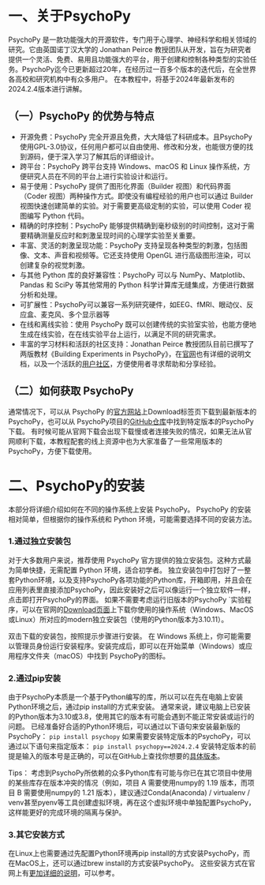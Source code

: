 # 一、关于PsychoPy
PsychoPy 是一款功能强大的开源软件，专门用于心理学、神经科学和相关领域的研究。它由英国诺丁汉大学的 Jonathan Peirce 教授团队从开发，旨在为研究者提供一个灵活、免费、易用且功能强大的平台，用于创建和控制各种类型的实验任务。PsychoPy迄今已更新超过20年，在经历过一百多个版本的迭代后，在全世界各高校和研究机构中有众多用户。
在本教程中，将基于2024年最新发布的2024.2.4版本进行讲解。

## （一）PsychoPy 的优势与特点

- 开源免费：PsychoPy 完全开源且免费，大大降低了科研成本。且PsychoPy 使用GPL-3.0协议，任何用户都可以自由使用、修改和分发，也能很方便的找到源码，便于深入学习了解其后的详细设计。
- 跨平台：PsychoPy 跨平台支持 Windows、macOS 和 Linux 操作系统，方便研究人员在不同的平台上进行实验设计和运行。
- 易于使用：PsychoPy 提供了图形化界面（Builder 视图）和代码界面（Coder 视图）两种操作方式。即使没有编程经验的用户也可以通过 Builder 视图快速创建简单的实验。对于需要更高级定制的实验，可以使用 Coder 视图编写 Python 代码。
- 精确的时序控制：PsychoPy 能够提供精确到毫秒级别的时间控制，这对于需要精确测量反应时和刺激呈现时间的心理学实验至关重要。
- 丰富、灵活的刺激呈现功能：PsychoPy 支持呈现各种类型的刺激，包括图像、文本、声音和视频等。它还支持使用 OpenGL 进行高级图形渲染，可以创建复杂的视觉刺激。
- 与其他 Python 库的良好兼容性：PsychoPy 可以与 NumPy、Matplotlib、Pandas 和 SciPy 等其他常用的 Python 科学计算库无缝集成，方便进行数据分析和处理。
- 可扩展性：PsychoPy可以兼容一系列研究硬件，如EEG、fMRI、眼动仪、反应盒、麦克风、多个显示器等
- 在线和离线实验：使用 PsychoPy 既可以创建传统的实验室实验，也能方便地生成在线实验，在在线实验平台上运行，以满足不同的研究需求。
- 丰富的学习材料和活跃的社区支持：Jonathan Peirce 教授团队目前已撰写了两版教材《Building Experiments in PsychoPy》，在[官网](https://www.psychopy.org/PsychoPyManual.pdf)也有详细的说明文档，以及一个活跃的[用户社区](https://discourse.psychopy.org/)，方便使用者寻求帮助和分享经验。

## （二）如何获取 PsychoPy
通常情况下，可以从 PsychoPy 的[官方网站](https://psychopy.org/)上Download标签页下载到最新版本的 PsychoPy，也可以从 PsychoPy项目的[GitHub仓库](https://github.com/psychopy/psychopy/releases)中找到特定版本的PsychoPy下载。
有时候可能从官网下载会出现下载慢或者连接失败的情况，如果无法从官网顺利下载，本教程配套的线上资源中也为大家准备了一些常用版本的PsychoPy，方便下载使用。

# 二、PsychoPy的安装

本部分将详细介绍如何在不同的操作系统上安装 PsychoPy。
PsychoPy 的安装相对简单，但根据你的操作系统和 Python 环境，可能需要选择不同的安装方法。

###  1.通过独立安装包
对于大多数用户来说，推荐使用 PsychoPy 官方提供的独立安装包。这种方式最为简单快捷，无需配置 Python 环境，适合初学者。
独立安装包中打包好了一整套Python环境，以及支持PsychoPy各项功能的Python库，开箱即用，并且会在应用列表里直接添加PsychoPy，因此安装好之后可以像运行一个独立软件一样，点击即打开PsychoPy的界面。
如果不需要考虑运行旧版本的PsychoPy `实验程序，可以在官网的[Download页面](https://www.psychopy.org/download.html)上下载你使用的操作系统（Windows、MacOS或Linux）所对应的modern独立安装包（使用的Python版本为3.10.11）。

双击下载的安装包，按照提示步骤进行安装。
在 Windows 系统上，你可能需要以管理员身份运行安装程序。安装完成后，即可以在开始菜单（Windows）或应用程序文件夹（macOS）中找到 PsychoPy的图标。

###  2.通过pip安装
由于PsychoPy本质是一个基于Python编写的库，所以可以在先在电脑上安装Python环境之后，通过pip install的方式来安装。
通常来说，建议电脑上已安装的Python版本为3.10或3.8，使用其它的版本有可能会遇到不能正常安装或运行的问题。
已经准备好合适的Python环境后，可以通过以下语句来安装最新版的PsychoPy：
`pip install psychopy`
如果需要安装特定版本的PsychoPy，可以通过以下语句来指定版本：
`pip install psychopy==2024.2.4`
安装特定版本的前提是输入的版本号是正确的，可以在GitHub上查找你想要的[具体版本](https://github.com/psychopy/psychopy/releases)。
	
Tips：
考虑到PsychoPy所依赖的众多Python库有可能与你已在其它项目中使用的某些库存在版本冲突的情况（例如，项目 A 需要使用numpy的 1.19 版本，而项目 B 需要使用numpy的 1.21 版本），建议通过Conda(Anaconda) / virtualenv / venv甚至pyenv等工具创建虚拟环境，再在这个虚拟环境中单独配置PsychoPy，这样能更好的完成环境的隔离与保护。

###  3.其它安装方式
在Linux上也需要通过先配置Python环境再pip install的方式安装PsychoPy，而在MacOS上，还可以通过brew install的方式安装PsychoPy。
这些安装方式在官网上有[更加详细的说明](https://www.psychopy.org/download.html)，可以参考。